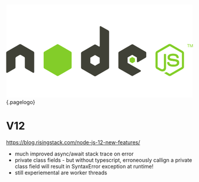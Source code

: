 ![node.js Logo](/uploads/logos/nodejs-logo.png "nodejs Logo"){.pagelogo}
<!-- TITLE: node.js -->
<!-- SUBTITLE: The buzz around node.js -->

# V12
https://blog.risingstack.com/node-js-12-new-features/
* much improved async/await stack trace on error
* private class fields - but without typescript, erroneously callign a private class field will result in SyntaxError exception at runtime!
* still experiemental are worker threads